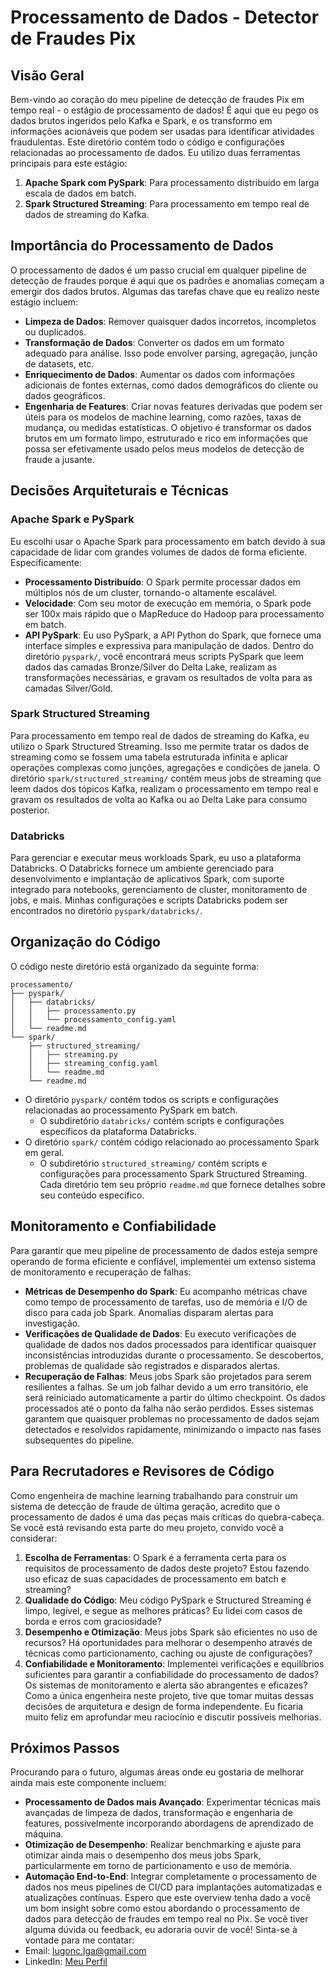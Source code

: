 # Processamento de Dados - Detector de Fraudes Pix
## Visão Geral
Bem-vindo ao coração do meu pipeline de detecção de fraudes Pix em tempo real - o estágio de processamento de dados! É aqui que eu pego os dados brutos ingeridos pelo Kafka e Spark, e os transformo em informações acionáveis que podem ser usadas para identificar atividades fraudulentas.
Este diretório contém todo o código e configurações relacionadas ao processamento de dados. Eu utilizo duas ferramentas principais para este estágio:
1. **Apache Spark com PySpark**: Para processamento distribuído em larga escala de dados em batch. 
2. **Spark Structured Streaming**: Para processamento em tempo real de dados de streaming do Kafka.
## Importância do Processamento de Dados
O processamento de dados é um passo crucial em qualquer pipeline de detecção de fraudes porque é aqui que os padrões e anomalias começam a emergir dos dados brutos. Algumas das tarefas chave que eu realizo neste estágio incluem:
- **Limpeza de Dados**: Remover quaisquer dados incorretos, incompletos ou duplicados.
- **Transformação de Dados**: Converter os dados em um formato adequado para análise. Isso pode envolver parsing, agregação, junção de datasets, etc.
- **Enriquecimento de Dados**: Aumentar os dados com informações adicionais de fontes externas, como dados demográficos do cliente ou dados geográficos.
- **Engenharia de Features**: Criar novas features derivadas que podem ser úteis para os modelos de machine learning, como razões, taxas de mudança, ou medidas estatísticas.
O objetivo é transformar os dados brutos em um formato limpo, estruturado e rico em informações que possa ser efetivamente usado pelos meus modelos de detecção de fraude a jusante.
## Decisões Arquiteturais e Técnicas
### Apache Spark e PySpark
Eu escolhi usar o Apache Spark para processamento em batch devido à sua capacidade de lidar com grandes volumes de dados de forma eficiente. Especificamente:
- **Processamento Distribuído**: O Spark permite processar dados em múltiplos nós de um cluster, tornando-o altamente escalável.
- **Velocidade**: Com seu motor de execução em memória, o Spark pode ser 100x mais rápido que o MapReduce do Hadoop para processamento em batch.
- **API PySpark**: Eu uso PySpark, a API Python do Spark, que fornece uma interface simples e expressiva para manipulação de dados.
Dentro do diretório `pyspark/`, você encontrará meus scripts PySpark que leem dados das camadas Bronze/Silver do Delta Lake, realizam as transformações necessárias, e gravam os resultados de volta para as camadas Silver/Gold.
### Spark Structured Streaming
Para processamento em tempo real de dados de streaming do Kafka, eu utilizo o Spark Structured Streaming. Isso me permite tratar os dados de streaming como se fossem uma tabela estruturada infinita e aplicar operações complexas como junções, agregações e condições de janela.
O diretório `spark/structured_streaming/` contém meus jobs de streaming que leem dados dos tópicos Kafka, realizam o processamento em tempo real e gravam os resultados de volta ao Kafka ou ao Delta Lake para consumo posterior.
### Databricks
Para gerenciar e executar meus workloads Spark, eu uso a plataforma Databricks. O Databricks fornece um ambiente gerenciado para desenvolvimento e implantação de aplicativos Spark, com suporte integrado para notebooks, gerenciamento de cluster, monitoramento de jobs, e mais.
Minhas configurações e scripts Databricks podem ser encontrados no diretório `pyspark/databricks/`.
## Organização do Código
O código neste diretório está organizado da seguinte forma:
```
processamento/
├── pyspark/
│   ├── databricks/
│   │   ├── processamento.py
│   │   └── processamento_config.yaml
│   └── readme.md
└── spark/
    ├── structured_streaming/
    │   ├── streaming.py
    │   ├── streaming_config.yaml
    │   └── readme.md
    └── readme.md
```
- O diretório `pyspark/` contém todos os scripts e configurações relacionadas ao processamento PySpark em batch.
  - O subdiretório `databricks/` contém scripts e configurações específicos da plataforma Databricks.
- O diretório `spark/` contém código relacionado ao processamento Spark em geral.
  - O subdiretório `structured_streaming/` contém scripts e configurações para processamento Spark Structured Streaming.
Cada diretório tem seu próprio `readme.md` que fornece detalhes sobre seu conteúdo específico.
## Monitoramento e Confiabilidade
Para garantir que meu pipeline de processamento de dados esteja sempre operando de forma eficiente e confiável, implementei um extenso sistema de monitoramento e recuperação de falhas:
- **Métricas de Desempenho do Spark**: Eu acompanho métricas chave como tempo de processamento de tarefas, uso de memória e I/O de disco para cada job Spark. Anomalias disparam alertas para investigação.
- **Verificações de Qualidade de Dados**: Eu executo verificações de qualidade de dados nos dados processados para identificar quaisquer inconsistências introduzidas durante o processamento. Se descobertos, problemas de qualidade são registrados e disparados alertas.
- **Recuperação de Falhas**: Meus jobs Spark são projetados para serem resilientes a falhas. Se um job falhar devido a um erro transitório, ele será reiniciado automaticamente a partir do último checkpoint. Os dados processados até o ponto da falha não serão perdidos.
Esses sistemas garantem que quaisquer problemas no processamento de dados sejam detectados e resolvidos rapidamente, minimizando o impacto nas fases subsequentes do pipeline.
## Para Recrutadores e Revisores de Código
Como engenheira de machine learning trabalhando para construir um sistema de detecção de fraude de última geração, acredito que o processamento de dados é uma das peças mais críticas do quebra-cabeça. Se você está revisando esta parte do meu projeto, convido você a considerar:
1. **Escolha de Ferramentas**: O Spark é a ferramenta certa para os requisitos de processamento de dados deste projeto? Estou fazendo uso eficaz de suas capacidades de processamento em batch e streaming?
2. **Qualidade do Código**: Meu código PySpark e Structured Streaming é limpo, legível, e segue as melhores práticas?  Eu lidei com casos de borda e erros com graciosidade?
3. **Desempenho e Otimização**: Meus jobs Spark são eficientes no uso de recursos? Há oportunidades para melhorar o desempenho através de técnicas como particionamento, caching ou ajuste de configurações?
4. **Confiabilidade e Monitoramento**: Implementei verificações e equilíbrios suficientes para garantir a confiabilidade do processamento de dados? Os sistemas de monitoramento e alerta são abrangentes e eficazes?
Como a única engenheira neste projeto, tive que tomar muitas dessas decisões de arquitetura e design de forma independente. Eu ficaria muito feliz em aprofundar meu raciocínio e discutir possíveis melhorias.
## Próximos Passos
Procurando para o futuro, algumas áreas onde eu gostaria de melhorar ainda mais este componente incluem:
- **Processamento de Dados mais Avançado**: Experimentar técnicas mais avançadas de limpeza de dados, transformação e engenharia de features, possivelmente incorporando abordagens de aprendizado de máquina.
- **Otimização de Desempenho**: Realizar benchmarking e ajuste para otimizar ainda mais o desempenho dos meus jobs Spark, particularmente em torno de particionamento e uso de memória.
- **Automação End-to-End**: Integrar completamente o processamento de dados nos meus pipelines de CI/CD para implantações automatizadas e atualizações contínuas.
Espero que este overview tenha dado a você um bom insight sobre como estou abordando o processamento de dados para detecção de fraudes em tempo real no Pix. Se você tiver alguma dúvida ou feedback, eu adoraria ouvir de você! Sinta-se à vontade para me contatar:
- Email: lugonc.lga@gmail.com
- LinkedIn: [Meu Perfil](https://www.linkedin.com/in/luanagoncalves05/)
